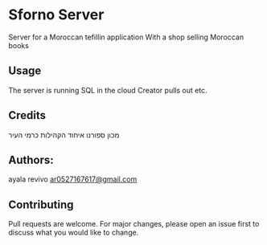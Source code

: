# Sforno Server

Server for a Moroccan tefillin application
With a shop selling Moroccan books

## Usage

The server is running SQL in the cloud
Creator pulls out etc.

## Credits

מכון ספורנו
איחוד הקהילות
כרמי העיר

## Authors:
ayala revivo
ar0527167617@gmail.com

## Contributing

Pull requests are welcome. For major changes, please open an issue first to discuss what you would like to change.

